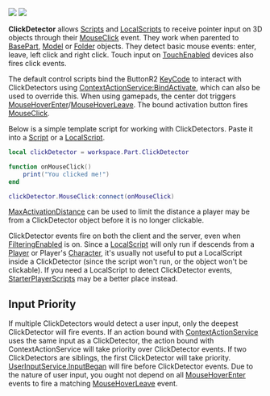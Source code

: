 ![](https://developer.roblox.com/assets/blt0ae8e57f698df61c/ClickDetector.png) ![](https://developer.roblox.com/assets/bltdd49f2456410d52e/ClickDetector2.png)

**ClickDetector** allows [Scripts](https://developer.roblox.com/en-us/api-reference/class/Script) and [LocalScripts](https://developer.roblox.com/en-us/api-reference/class/LocalScript) to receive pointer input on 3D objects through their [MouseClick](https://developer.roblox.com/en-us/api-reference/event/ClickDetector/MouseClick) event. They work when parented to [BasePart](https://developer.roblox.com/en-us/api-reference/class/BasePart), [Model](https://developer.roblox.com/en-us/api-reference/class/Model) or [Folder](https://developer.roblox.com/en-us/api-reference/class/Folder) objects. They detect basic mouse events: enter, leave, left click and right click. Touch input on [TouchEnabled](https://developer.roblox.com/en-us/api-reference/property/UserInputService/TouchEnabled) devices also fires click events.

The default control scripts bind the ButtonR2 [KeyCode](https://developer.roblox.com/en-us/api-reference/enum/KeyCode) to interact with ClickDetectors using [ContextActionService:BindActivate](https://developer.roblox.com/en-us/api-reference/function/ContextActionService/BindActivate), which can also be used to override this. When using gamepads, the center dot triggers [MouseHoverEnter](https://developer.roblox.com/en-us/api-reference/event/ClickDetector/MouseHoverEnter)/[MouseHoverLeave](https://developer.roblox.com/en-us/api-reference/event/ClickDetector/MouseHoverLeave). The bound activation button fires [MouseClick](https://developer.roblox.com/en-us/api-reference/event/ClickDetector/MouseClick).

Below is a simple template script for working with ClickDetectors. Paste it into a [Script](https://developer.roblox.com/en-us/api-reference/class/Script) or a [LocalScript](https://developer.roblox.com/en-us/api-reference/class/LocalScript).

```lua
local clickDetector = workspace.Part.ClickDetector

function onMouseClick()
    print("You clicked me!")
end

clickDetector.MouseClick:connect(onMouseClick)
```

[MaxActivationDistance](https://developer.roblox.com/en-us/api-reference/property/ClickDetector/MaxActivationDistance) can be used to limit the distance a player may be from a ClickDetector object before it is no longer clickable.

ClickDetector events fire on both the client and the server, even when [FilteringEnabled](https://developer.roblox.com/en-us/api-reference/property/Workspace/FilteringEnabled) is on. Since a [LocalScript](https://developer.roblox.com/en-us/api-reference/class/LocalScript) will only run if descends from a [Player](https://developer.roblox.com/en-us/api-reference/class/Player) or Player's [Character](https://developer.roblox.com/en-us/api-reference/property/Player/Character), it's usually not useful to put a LocalScript inside a ClickDetector (since the script won't run, or the object won't be clickable). If you need a LocalScript to detect ClickDetector events, [StarterPlayerScripts](https://developer.roblox.com/en-us/api-reference/class/StarterPlayerScripts) may be a better place instead.

Input Priority
--------------

If multiple ClickDetectors would detect a user input, only the deepest ClickDetector will fire events. If an action bound with [ContextActionService](https://developer.roblox.com/en-us/api-reference/class/ContextActionService) uses the same input as a ClickDetector, the action bound with ContextActionService will take priority over ClickDetector events. If two ClickDetectors are siblings, the first ClickDetector will take priority. [UserInputService.InputBegan](https://developer.roblox.com/en-us/api-reference/event/UserInputService/InputBegan) will fire before ClickDetector events. Due to the nature of user input, you ought not depend on all [MouseHoverEnter](https://developer.roblox.com/en-us/api-reference/event/ClickDetector/MouseHoverEnter) events to fire a matching [MouseHoverLeave](https://developer.roblox.com/en-us/api-reference/event/ClickDetector/MouseHoverLeave) event.